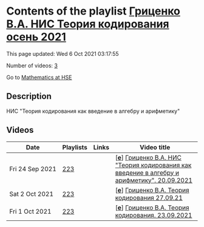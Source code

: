 # Contents of the playlist [Гриценко В.А. НИС  Теория кодирования осень 2021](https://www.youtube.com/playlist?list=PLq3E5oubNNoCUtbGSOzgV_FcYDCX-PzsV)

This page updated: Wed 6 Oct 2021 03:17:55

Number of videos: [3](#videos)

Go to [Mathematics at HSE](../README.md)

## Description

НИС "Теория кодирования как введение в алгебру и арифметику"

## Videos

|Date|Playlists|Links|Video title|
|---|---|---|---|
| Fri&nbsp;24&nbsp;Sep&nbsp;2021 | [223](../playlists/223 "Гриценко В.А. НИС  Теория кодирования осень 2021") |  | [[**e**](https://studio.youtube.com/video/fUlR2CvdmeU/edit "Edit")] [Гриценко В.А. НИС &#34;Теория кодирования как введение в алгебру и арифметику&#34;. 20.09.2021](https://www.youtube.com/watch?v=fUlR2CvdmeU&list=PLq3E5oubNNoCUtbGSOzgV_FcYDCX-PzsV "Научно-исследовательский семинар &#34;Теория кодирования как введение в алгебру и арифметику&#34;&#013;Факультет математики&#013;Когда читается: 1, 2 модуль&#013;Гриценко Валерий Алексеевич&#013;Язык: русский") |
| Sat&nbsp;2&nbsp;Oct&nbsp;2021 | [223](../playlists/223 "Гриценко В.А. НИС  Теория кодирования осень 2021") |  | [[**e**](https://studio.youtube.com/video/EyZnt7kf1HM/edit "Edit")] [Гриценко В.А. Теория кодирования 27.09.21](https://www.youtube.com/watch?v=EyZnt7kf1HM&list=PLq3E5oubNNoCUtbGSOzgV_FcYDCX-PzsV "2021/2022&#013;НИС &#34;Теория кодирования как введение в алгебру и арифметику&#34;&#013; Факультет математики&#013;Когда читается: 1 модуль&#013;Гриценко Валерий Алексеевич") |
| Fri&nbsp;1&nbsp;Oct&nbsp;2021 | [223](../playlists/223 "Гриценко В.А. НИС  Теория кодирования осень 2021") |  | [[**e**](https://studio.youtube.com/video/J2UeiRMy-0c/edit "Edit")] [Гриценко В.А. Теория кодирования. 23.09.2021](https://www.youtube.com/watch?v=J2UeiRMy-0c&list=PLq3E5oubNNoCUtbGSOzgV_FcYDCX-PzsV "2021/2022&#013;НИС &#34;Теория кодирования как введение в алгебру и арифметику&#34;&#013;Факультет математики&#013;1  модуль&#013;Гриценко Валерий Алексеевич") |
